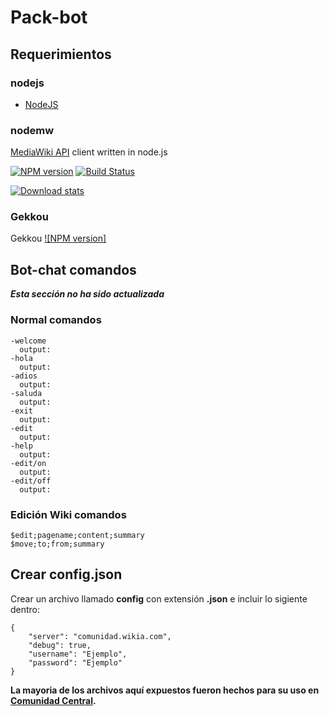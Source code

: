 # Pack-bot
## Requerimientos
### nodejs
- [NodeJS](https://nodejs.org/en/download/ "Latest version recommended.")

### nodemw
[MediaWiki API](http://www.mediawiki.org/wiki/API:Main_page) client written in node.js

[![NPM version](https://badge.fury.io/js/nodemw.png)](http://badge.fury.io/js/nodemw)
[![Build Status](https://api.travis-ci.org/macbre/nodemw.svg?branch=devel)](http://travis-ci.org/macbre/nodemw)

[![Download stats](https://nodei.co/npm/nodemw.png?downloads=true&downloadRank=true)](https://nodei.co/npm/nodemw/)

### Gekkou
Gekkou [![NPM version]](https://npmjs.com/package/gekkou)

## Bot-chat comandos
***Esta sección no ha sido actualizada***
### Normal comandos
```
-welcome
  output:
-hola
  output:
-adios
  output:
-saluda
  output:
-exit
  output:
-edit
  output:
-help
  output:
-edit/on
  output:
-edit/off
  output:
```

### Edición Wiki comandos
```
$edit;pagename;content;summary
$move;to;from;summary
```

## Crear config.json
Crear un archivo llamado **config** con extensión **.json** e incluir lo sigiente dentro:
```
{
    "server": "comunidad.wikia.com",
    "debug": true,
    "username": "Ejemplo",
    "password": "Ejemplo"
}
```

**La mayoria de los archivos aquí expuestos fueron hechos para su uso en [Comunidad Central](http://comunidad.wikia.com/).**
